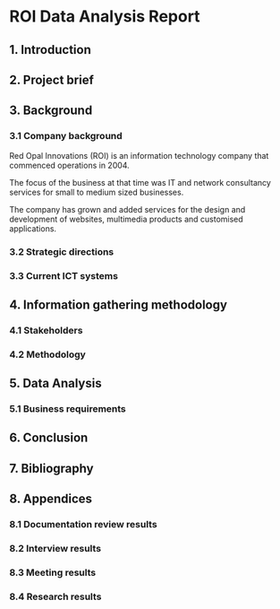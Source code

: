 # ROI Data Analysis Report

## 1. Introduction

## 2. Project brief

## 3. Background

### 3.1 Company background

Red Opal Innovations (ROI) is an information technology company that commenced operations in 2004.

The focus of the business at that time was IT and network consultancy services for small to medium sized businesses.

The company has grown and added services for the design and development of websites, multimedia products and customised applications.

### 3.2 Strategic directions 

### 3.3 Current ICT systems

## 4. Information gathering methodology

### 4.1 Stakeholders

### 4.2 Methodology

## 5. Data Analysis

### 5.1 Business requirements

## 6. Conclusion

## 7. Bibliography

## 8. Appendices

### 8.1 Documentation review results

### 8.2 Interview results

### 8.3 Meeting results

### 8.4 Research results
